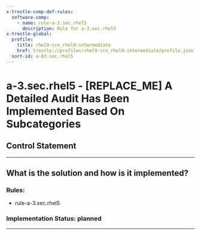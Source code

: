 ```yaml
---
x-trestle-comp-def-rules:
  software-comp:
    - name: rule-a-3.sec.rhel5
      description: Rule for a-3.sec.rhel5
x-trestle-global:
  profile:
    title: rhel9-ccn_rhel9-intermediate
    href: trestle://profiles/rhel9-ccn_rhel9-intermediate/profile.json
  sort-id: a-03.sec.rhel5
---
```


# a-3.sec.rhel5 - \[REPLACE_ME\] A Detailed Audit Has Been Implemented Based On Subcategories

## Control Statement

______________________________________________________________________

## What is the solution and how is it implemented?

<!-- For implementation status enter one of: implemented, partial, planned, alternative, not-applicable -->

<!-- Note that the list of rules under ### Rules: is read-only and changes will not be captured after assembly to JSON -->

<!-- Add control implementation description here for control: a-3.sec.rhel5 -->

### Rules:

  - rule-a-3.sec.rhel5

### Implementation Status: planned

______________________________________________________________________
